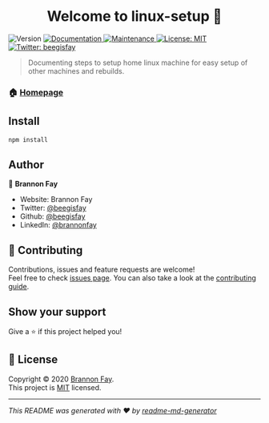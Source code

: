 <h1 align="center">Welcome to linux-setup 👋</h1>
<p>
  <img alt="Version" src="https://img.shields.io/badge/version-0.0.1-blue.svg?cacheSeconds=2592000" />
  <a href="https://github.com/bfay/linux-setup#readme" target="_blank">
    <img alt="Documentation" src="https://img.shields.io/badge/documentation-yes-brightgreen.svg" />
  </a>
  <a href="https://github.com/bfay/linux-setup/graphs/commit-activity" target="_blank">
    <img alt="Maintenance" src="https://img.shields.io/badge/Maintained%3F-yes-green.svg" />
  </a>
  <a href="https://github.com/bfay/linux-setup/blob/master/LICENSE" target="_blank">
    <img alt="License: MIT" src="https://img.shields.io/github/license/beegisfay/linux-setup" />
  </a>
  <a href="https://twitter.com/beegisfay" target="_blank">
    <img alt="Twitter: beegisfay" src="https://img.shields.io/twitter/follow/beegisfay.svg?style=social" />
  </a>
</p>

> Documenting steps to setup home linux machine for easy setup of other machines and rebuilds.

### 🏠 [Homepage](https://github.com/bfay/linux-setup#readme)

## Install

```sh
npm install
```

## Author

👤 **Brannon Fay**

* Website: Brannon Fay
* Twitter: [@beegisfay](https://twitter.com/beegisfay)
* Github: [@beegisfay](https://github.com/beegisfay)
* LinkedIn: [@brannonfay](https://linkedin.com/in/brannonfay)

## 🤝 Contributing

Contributions, issues and feature requests are welcome!<br />Feel free to check [issues page](https://github.com/bfay/linux-setup/issues). You can also take a look at the [contributing guide](https://github.com/bfay/linux-setup/blob/master/CONTRIBUTING.md).

## Show your support

Give a ⭐️ if this project helped you!

## 📝 License

Copyright © 2020 [Brannon Fay](https://github.com/beegisfay).<br />
This project is [MIT](https://github.com/bfay/linux-setup/blob/master/LICENSE) licensed.

***
_This README was generated with ❤️ by [readme-md-generator](https://github.com/kefranabg/readme-md-generator)_